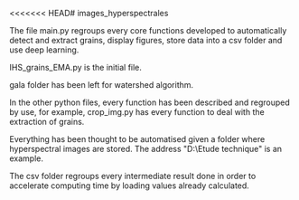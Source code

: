 <<<<<<< HEAD# images_hyperspectrales

The file main.py regroups every core functions developed to automatically detect and 
extract grains, display figures, store data into a csv folder and use deep learning.

IHS_grains_EMA.py is the initial file.

gala folder has been left for watershed algorithm.

In the other python files, every function has been described and regrouped
by use, for example, crop_img.py has every function to deal with the extraction
of grains.

Everything has been thought to be automatised given a folder where hyperspectral 
images are stored. The address "D:\\Etude technique" is an example.

The csv folder regroups every intermediate result done in order to accelerate 
computing time by loading values already calculated.

